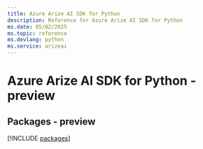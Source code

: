 ```yaml
---
title: Azure Arize AI SDK for Python
description: Reference for Azure Arize AI SDK for Python
ms.date: 05/02/2025
ms.topic: reference
ms.devlang: python
ms.service: arizeai
---
```

# Azure Arize AI SDK for Python - preview
## Packages - preview
[!INCLUDE [packages](arize-ai-index.md)]